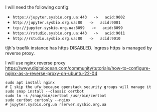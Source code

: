I will need the following config:
- `https://jupyter.sysbio.org.ua:443   ->   acid:9002`
- `http://jupyter.sysbio.org.ua:80   ->   acid:9001`
- `tcp://jupyter.sysbio.org.ua:8099   ->   acid:8099`
- `https://rstudio.sysbio.org.ua:443   ->   acid:9011`
- `http://rstudio.sysbio.org.ua:80   ->   acid:9010`

tljh's traefik instance has https DISABLED.
Ingress https is managed by reverse proxy.

I will use nginx reverse proxy  
https://www.digitalocean.com/community/tutorials/how-to-configure-nginx-as-a-reverse-proxy-on-ubuntu-22-04

```
sudo apt install nginx
# I skip the ufw because openstack security groups will manage it
sudo snap install --classic certbot
sudo ln -s /snap/bin/certbot /usr/bin/certbot
sudo certbot certonly --nginx
# jupyter.sysbio.org.ua rserver.sysbio.org.ua


```